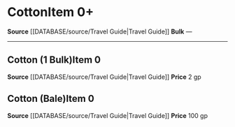 ﻿---
id: '1771'
item_category: Trade Goods
level: '0'
name: Cotton
price: 100 gp
rarity: Common
source: '[[DATABASE/source/Travel Guide|Travel Guide]]'
type: Item

---
# Cotton<span class="item-type">Item 0+</span>

**Source** [[DATABASE/source/Travel Guide|Travel Guide]]
**Bulk** —

---

## Cotton (1 Bulk)<span class="item-type">Item 0</span>

**Source** [[DATABASE/source/Travel Guide|Travel Guide]]
**Price** 2 gp

## Cotton (Bale)<span class="item-type">Item 0</span>

**Source** [[DATABASE/source/Travel Guide|Travel Guide]]
**Price** 100 gp